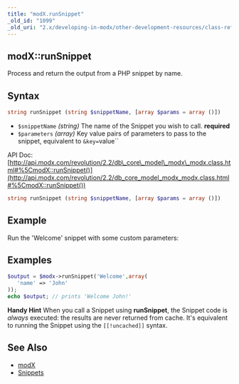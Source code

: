 ```yaml
---
title: "modX.runSnippet"
_old_id: "1099"
_old_uri: "2.x/developing-in-modx/other-development-resources/class-reference/modx/modx.runsnippet"
---
```


## modX::runSnippet

Process and return the output from a PHP snippet by name.

## Syntax

``` php
string runSnippet (string $snippetName, [array $params = array ()])
```

- `$snippetName` _(string)_ The name of the Snippet you wish to call. **required**
- `$parameters` _(array)_ Key value pairs of parameters to pass to the snippet, equivalent to `&key=`value``

API Doc: [http://api.modx.com/revolution/2.2/db\_core\_model\_modx\_modx.class.html#%5CmodX::runSnippet()](http://api.modx.com/revolution/2.2/db_core_model_modx_modx.class.html#%5CmodX::runSnippet())

``` php
string runSnippet (string $snippetName, [array $params = array ()])
```

## Example 

Run the 'Welcome' snippet with some custom parameters:

## Examples 

``` php
$output = $modx->runSnippet('Welcome',array(
   'name' => 'John'
));
echo $output; // prints 'Welcome John!'
```

**Handy Hint**
When you call a Snippet using **runSnippet**, the Snippet code is _always_ executed: the results are never returned from cache. It's equivalent to running the Snippet using the `[[!uncached]]` syntax. 

## See Also 

- [modX](extending-modx/core-model/modx "modX")
- [Snippets](extending-modx/snippets "Snippets")
